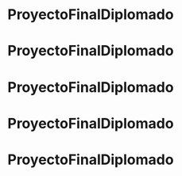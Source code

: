 # ProyectoFinalDiplomado
# ProyectoFinalDiplomado
# ProyectoFinalDiplomado
# ProyectoFinalDiplomado
# ProyectoFinalDiplomado
